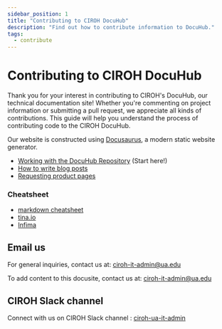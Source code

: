 ```yaml
---
sidebar_position: 1
title: "Contributing to CIROH DocuHub"
description: "Find out how to contribute information to DocuHub."
tags:
  - contribute
---
```



# Contributing to CIROH DocuHub

Thank you for your interest in contributing to CIROH's DocuHub, our technical documentation site! Whether you're commenting on project information or submitting a pull request, we appreciate all kinds of contributions. This guide will help you understand the process of contributing code to the CIROH DocuHub.

Our website is constructed using [Docusaurus](https://docusaurus.io/), a modern static website generator.

<!-- TODO: Convert this into a fancier interface (reference the portal's contribute page) -->
- [Working with the DocuHub Repository](/contribute/repository) (Start here!)
- [How to write blog posts](/contribute/blog)
- [Requesting product pages](/contribute/product)

### Cheatsheet

- [markdown cheatsheet](https://github.com/adam-p/markdown-here/wiki/Markdown-Cheatsheet)
- [tina.io](https://tina.io/)
- [Infima](https://infima.dev/docs/getting-started/introduction)
<!-- TODO: Not clear what these last two links are for? -->

## Email us

For general inquiries, contact us at: ciroh-it-admin@ua.edu

To add content to this docusite, contact us at: ciroh-it-admin@ua.edu

## CIROH Slack channel

Connect with us on CIROH Slack channel : [ciroh-ua-it-admin](https://cirohworkspace.slack.com/archives/C057BLQB867)




